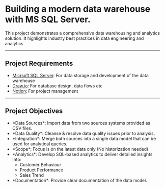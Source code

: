 # Building a modern data warehouse with MS SQL Server.
This project demonstrates a comprehensive data warehousing and analytics solution. It highlights industry best practices in data engineering and analytics.


----
## Project Requirements
<ul>
  <li><a href="https://learn.microsoft.com/en-us/ssms/install/install">Micrsoft SQL Server</a>: For data storage and development of the data warehouse</li>
  <li><a href="https://app.diagrams.net/">Draw.io</a>: For database design, data flows etc</li>
  <li><a href="https://www.notion.com/">Notion</a>: For project management</li>
</ul>

---
## Project Objectives
<ul>
  <li>*Data Sources*: Import data from two sources systems provided as CSV files.</li>
  <li>*Data Quality*: Cleanse & resolve data quality issues prior to analysis.</li>
  <li>*Integration*: Merge both sources into a single data model that can be used for analytical queries.</li>
  <li>*Scope*: Focus is on the latest data only (No historization needed) </li>
  <li>*Analytics*: Develop SQL-based analytics to deliver detailed insights into: 
      <ul>
        <li>Customer Behaviour</li>
        <li>Product Performance</li>
        <li>Sales Trend</li>
      </ul>
  </li>
  <li>*Documentation*: Provide clear documentation of the data model.</li>
</ul>
